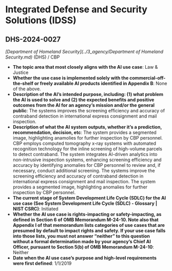 # Integrated Defense and Security Solutions (IDSS)
## DHS-2024-0027
_[Department of Homeland Security](../3_agency/Department of Homeland Security.md)_ (DHS) / CBP


+ **The topic area that most closely aligns with the AI use case**: Law & Justice
+ **Whether the use case is implemented solely with the commercial-off-the-shelf or freely available AI products identified in Appendix B**: None of the above.
+ **Description of the AI’s intended purpose, including: (1) what problem the AI is used to solve and (2) the expected benefits and positive outcomes from the AI for an agency’s mission and/or the general public**: The systems improves the screening efficiency and accuracy of contraband detection in international express consignment and mail inspection.
+ **Description of what the AI system outputs, whether it’s a prediction, recommendation, decision, etc**: The system provides a segmented image, highlighting anamolies for further inspection by CBP personnel.
CBP employs computed tomography x-ray systems with automated recognition technology for the inline screening of high-volume parcels to detect contraband. The system integrates AI-driven analytics into non-intrusive inspection systems, enhancing screening efficiency and accuracy by identifying anomalies for CBP personnel to review and, if necessary, conduct additional screening. The systems improve the screening efficiency and accuracy of contraband detection in international express consignment and mail inspection. The system provides a segmented image, highlighting anomalies for further inspection by CBP personnel. 
+ **The current stage of System Development Life Cycle (SDLC) for the AI use case (See System Development Life Cycle (SDLC) - Glossary | NIST CSRC)**: Initiated
+ **Whether the AI use case is rights-impacting or safety-impacting, as defined in Section 6 of OMB Memorandum M-24-10. Note also that Appendix I of that memorandum lists categories of use cases that are presumed by default to impact rights and safety. If your use case falls into those lists, you must not answer “neither” to this question without a formal determination made by your agency’s Chief AI Officer, pursuant to Section 5(b) of OMB Memorandum M-24-10**: Neither
+ **Date when the AI use case’s purpose and high-level requirements were first defined**: 1/1/2019